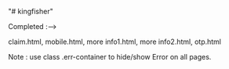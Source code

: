 "# kingfisher" 

Completed :-->

claim.html,
mobile.html,
more info1.html,
more info2.html,
otp.html



Note :
use class .err-container to hide/show Error on all pages.
